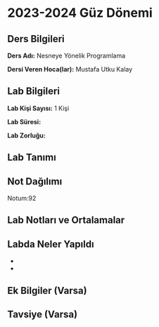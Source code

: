 # 2023-2024 Güz Dönemi

## Ders Bilgileri
**Ders Adı:** Nesneye Yönelik Programlama

**Dersi Veren Hoca(lar):** Mustafa Utku Kalay

## Lab Bilgileri

**Lab Kişi Sayısı:** 1 Kişi

**Lab Süresi:** 

**Lab Zorluğu:**  

## Lab Tanımı

## Not Dağılımı
Notum:92

## Lab Notları ve Ortalamalar

## Labda Neler Yapıldı
* 
* 


## Ek Bilgiler (Varsa)

## Tavsiye (Varsa)
